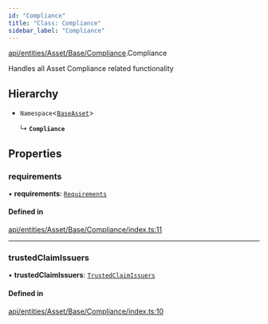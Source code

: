 ```yaml
---
id: "Compliance"
title: "Class: Compliance"
sidebar_label: "Compliance"
---
```


[api/entities/Asset/Base/Compliance](../../../../../../modules/API/Entities/Asset/Base/Compliance/Compliance.md).Compliance

Handles all Asset Compliance related functionality

## Hierarchy

- `Namespace`<[`BaseAsset`](../BaseAsset/BaseAsset.md)\>

  ↳ **`Compliance`**

## Properties

### requirements

• **requirements**: [`Requirements`](Requirements/Requirements.md)

#### Defined in

[api/entities/Asset/Base/Compliance/index.ts:11](https://github.com/PolymeshAssociation/polymesh-sdk/blob/b6f9fb883/src/api/entities/Asset/Base/Compliance/index.ts#L11)

___

### trustedClaimIssuers

• **trustedClaimIssuers**: [`TrustedClaimIssuers`](TrustedClaimIssuers/TrustedClaimIssuers.md)

#### Defined in

[api/entities/Asset/Base/Compliance/index.ts:10](https://github.com/PolymeshAssociation/polymesh-sdk/blob/b6f9fb883/src/api/entities/Asset/Base/Compliance/index.ts#L10)
